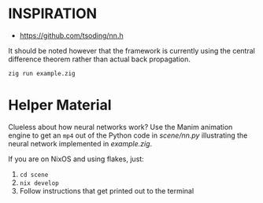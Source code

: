 # INSPIRATION
- https://github.com/tsoding/nn.h

It should be noted however that the framework is currently using the central difference theorem rather than actual back propagation.
```bash
zig run example.zig
```

# Helper Material

Clueless about how neural networks work? Use the Manim animation engine to get an `mp4` out of the Python code in *scene/nn.py* illustrating the neural network implemented in *example.zig*.

If you are on NixOS and using flakes, just:
1. `cd scene`
2. `nix develop`
3. Follow instructions that get printed out to the terminal
